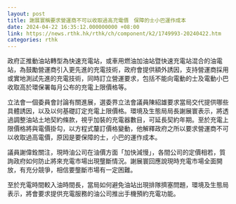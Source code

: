 ```yaml
---
layout: post
title: 謝展寰稱要求營運商不可以收取過高充電價　保障的士小巴運作成本
date: 2024-04-22 16:35:12.000000000 +08:00
link: https://news.rthk.hk/rthk/ch/component/k2/1749993-20240422.htm
categories: rthk
---
```


政府正推動油站轉型為快速充電站，或車用燃油加油站暨快速充電站混合的油電站，為鼓勵營運商引入更先進的充電技術，政府會提供額外誘因，支持營運商採用或實地測試先進的充電技術，同時訂立營運要求，包括不能向電動的士及電動小巴收取高於環保署每月公布的充電上限價格等。

立法會一個委員會討論有關進展，選委界立法會議員陳紹雄要求當局交代提供哪些具體誘因，以及以何基礎訂定充電上限價格。環境及生態局局長謝展寰表示，將透過調整油站土地契約條款，視乎加裝的充電器數目，可延長契約年期。至於充電上限價格將與電價掛勾，以方程式釐訂價格變動，他解釋政府之所以要求營運商不可以收取過高電價，原因是要保障的士，小巴的運作成本。

議員謝偉銓關注，現時油公司在油價方面「加快減慢」，各間公司的定價相若，質詢政府如何防止將來充電市場出現壟斷情況。謝展寰回應說現時充電市場全面開放，有充分競爭，相信要壟斷市場有一定困難。

至於充電時間較入油時間長，當局如何避免油站出現排隊擠塞問題，環境及生態局表示，將會要求提供充電服務的油公司推出手機預約充電功能。

